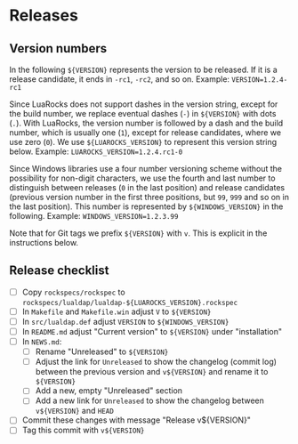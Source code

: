 # Releases

## Version numbers

In the following `${VERSION}` represents the version to be released.  If
it is a release candidate, it ends in `-rc1`, `-rc2`, and so on.
Example: `VERSION=1.2.4-rc1`

Since LuaRocks does not support dashes in the version string, except for
the build number, we replace eventual dashes (`-`) in `${VERSION}` with
dots (`.`).  With LuaRocks, the version number is followed by a dash and
the build number, which is usually one (`1`), except for release candidates,
where we use zero (`0`).  We use `${LUAROCKS_VERSION}` to represent this
version string below.
Example: `LUAROCKS_VERSION=1.2.4.rc1-0`

Since Windows libraries use a four number versioning scheme without the
possibility for non-digit characters, we use the fourth and last number to
distinguish between releases (`0` in the last position) and release
candidates (previous version number in the first three positions, but `99`,
`999` and so on in the last position).  This number is represented by
`${WINDOWS_VERSION}` in the following.
Example: `WINDOWS_VERSION=1.2.3.99`

Note that for Git tags we prefix `${VERSION}` with `v`.  This is explicit
in the instructions below.

## Release checklist

- [ ] Copy `rockspecs/rockspec` to `rockspecs/lualdap/lualdap-${LUAROCKS_VERSION}.rockspec`
- [ ] In `Makefile` and `Makefile.win` adjust `V` to `${VERSION}` 
- [ ] In `src/lualdap.def` adjust `VERSION` to `${WINDOWS_VERSION}`
- [ ] In `README.md` adjust "Current version" to `${VERSION}` under
    "installation"
- [ ] In `NEWS.md`:
    - [ ] Rename "Unreleased" to `${VERSION}`
    - [ ] Adjust the link for `Unreleased` to show the changelog (commit log)
        between the previous version and `v${VERSION}` and rename it to
        `${VERSION}`
    - [ ] Add a new, empty "Unreleased" section
    - [ ] Add a new link for `Unreleased` to show the changelog between
       `v${VERSION}` and `HEAD`
- [ ] Commit these changes with message "Release v${VERSION}"
- [ ] Tag this commit with `v${VERSION}`

